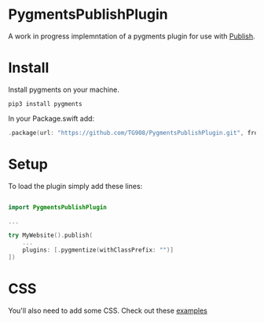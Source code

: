 # PygmentsPublishPlugin

A work in progress implemntation of a pygments plugin for use with [Publish](https://github.com/johnsundell/publish).

# Install

Install pygments on your machine.
```
pip3 install pygments
```

In your Package.swift add:
```swift
.package(url: "https://github.com/TG908/PygmentsPublishPlugin.git", from: "0.0.4")
```

# Setup

To load the plugin simply add these lines:

```swift

import PygmentsPublishPlugin

...

try MyWebsite().publish(
    ...
    plugins: [.pygmentize(withClassPrefix: "")]
])
```

# CSS

You'll also need to add some CSS. Check out these [examples](https://github.com/richleland/pygments-css)
